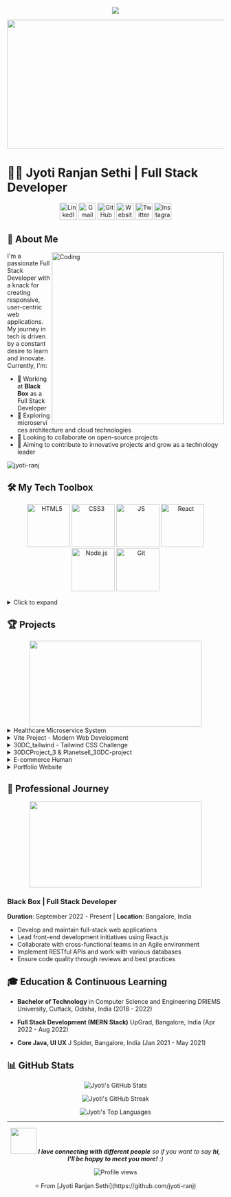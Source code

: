 <p align="center">
  <img src="https://readme-typing-svg.herokuapp.com/?lines=Welcome+to+Jyoti+Ranjan+Sethi's+Profile!;Full+Stack+Developer;Passionate+Learner;Open+Source+Enthusiast&font=Fira%20Code&center=true&width=480&height=50&duration=4000&pause=1000">
</p>

<div align="center">
  <img src="https://media.giphy.com/media/f3iwJFOVOwuy7K6FFw/giphy.gif" width="600" height="300"/>
</div>

# 👨‍💻 Jyoti Ranjan Sethi | Full Stack Developer

<p align="center">
  <a href="https://www.linkedin.com/in/jyoti-ranjan-sethi-355a84205/"><img src="https://img.icons8.com/ios-filled/50/0077B5/linkedin.png" alt="LinkedIn" width="40" height="40"/></a>
  <a href="mailto:jrs15jan2000@gmail.com"><img src="https://img.icons8.com/ios-filled/50/EA4335/google.png" alt="Gmail" width="40" height="40"/></a>
  <a href="https://github.com/jyoti-ranj"><img src="https://img.icons8.com/ios-filled/50/181717/github.png" alt="GitHub" width="40" height="40"/></a>
  <a href="https://portfolio-jrs.netlify.app/"><img src="https://img.icons8.com/ios-filled/50/000000/domain.png" alt="Website" width="40" height="40"/></a>
  <a href="https://x.com/grin_with_heart?t=Tf6kHaaP5Qky02a_x32oYg&s=09"><img src="https://img.icons8.com/ios-filled/50/1DA1F2/twitter.png" alt="Twitter" width="40" height="40"/></a>
  <a href="[https://www.instagram.com/jyoti_ranjan_se/](https://www.instagram.com/jyoti_ranjan15/profilecard/?igsh=MXBmdGc5bWY4ZmRiMg==)"><img src="https://img.icons8.com/ios-filled/50/E4405F/instagram-new.png" alt="Instagram" width="40" height="40"/></a>
</p>



## 🚀 About Me

<img align="right" alt="Coding" width="400" src="https://media.giphy.com/media/Y4ak9Ki2GZCbJxAnJD/giphy.gif">

I'm a passionate Full Stack Developer with a knack for creating responsive, user-centric web applications. My journey in tech is driven by a constant desire to learn and innovate. Currently, I'm:

- 🔭 Working at **Black Box** as a Full Stack Developer
- 🌱 Exploring microservices architecture and cloud technologies
- 👯 Looking to collaborate on open-source projects
- 🎯 Aiming to contribute to innovative projects and grow as a technology leader

<p align="left">
  <img src="https://komarev.com/ghpvc/?username=jyoti-ranj&label=Profile%20views&color=0e75b6&style=flat" alt="jyoti-ranj" />
</p>

## 🛠️ My Tech Toolbox

<p align="center">
  <img src="https://media3.giphy.com/media/XAxylRMCdpbEWUAvr8/giphy.gif" width="100" alt="HTML5">
  <img src="https://media3.giphy.com/media/fsEaZldNC8A1PJ3mwp/giphy.gif" width="100" alt="CSS3">
  <img src="https://media3.giphy.com/media/SvFocn0wNMx0iv2rYz/giphy.gif" width="100" alt="JS">
  <img src="https://media3.giphy.com/media/eNAsjO55tPbgaor7ma/giphy.gif" width="100" alt="React">
  <img src="https://media3.giphy.com/media/kdFc8fubgS31b8DsVu/giphy.gif" width="100" alt="Node.js">
  <img src="https://media3.giphy.com/media/kH1DBkPNyZPOk0BxrM/giphy.gif" width="100" alt="Git">
</p>

<details>
<summary>Click to expand</summary>

### Languages
![Java](https://img.shields.io/badge/-Java-007396?style=flat-square&logo=java&logoColor=white)
![JavaScript](https://img.shields.io/badge/-JavaScript-F7DF1E?style=flat-square&logo=javascript&logoColor=black)
![TypeScript](https://img.shields.io/badge/-TypeScript-3178C6?style=flat-square&logo=typescript&logoColor=white)
![HTML5](https://img.shields.io/badge/-HTML5-E34F26?style=flat-square&logo=html5&logoColor=white)
![CSS3](https://img.shields.io/badge/-CSS3-1572B6?style=flat-square&logo=css3&logoColor=white)

### Frontend
![React](https://img.shields.io/badge/-React-61DAFB?style=flat-square&logo=react&logoColor=black)
![Tailwind CSS](https://img.shields.io/badge/-Tailwind_CSS-38B2AC?style=flat-square&logo=tailwind-css&logoColor=white)

### Backend
![Node.js](https://img.shields.io/badge/-Node.js-339933?style=flat-square&logo=node.js&logoColor=white)
![Express.js](https://img.shields.io/badge/-Express.js-000000?style=flat-square&logo=express&logoColor=white)

### Databases
![MongoDB](https://img.shields.io/badge/-MongoDB-47A248?style=flat-square&logo=mongodb&logoColor=white)
![MySQL](https://img.shields.io/badge/-MySQL-4479A1?style=flat-square&logo=mysql&logoColor=white)
![PostgreSQL](https://img.shields.io/badge/-PostgreSQL-336791?style=flat-square&logo=postgresql&logoColor=white)
![Oracle](https://img.shields.io/badge/-Oracle-F80000?style=flat-square&logo=oracle&logoColor=white)

### Tools & Technologies
![Git](https://img.shields.io/badge/-Git-F05032?style=flat-square&logo=git&logoColor=white)
![VS Code](https://img.shields.io/badge/-VS_Code-007ACC?style=flat-square&logo=visual-studio-code&logoColor=white)
![IntelliJ IDEA](https://img.shields.io/badge/-IntelliJ_IDEA-000000?style=flat-square&logo=intellij-idea&logoColor=white)
![Postman](https://img.shields.io/badge/-Postman-FF6C37?style=flat-square&logo=postman&logoColor=white)
![npm](https://img.shields.io/badge/-npm-CB3837?style=flat-square&logo=npm&logoColor=white)
![Yarn](https://img.shields.io/badge/-Yarn-2C8EBB?style=flat-square&logo=yarn&logoColor=white)
![Vite](https://img.shields.io/badge/-Vite-646CFF?style=flat-square&logo=vite&logoColor=white)

### Additional Skills
![RESTful APIs](https://img.shields.io/badge/-RESTful_APIs-009688?style=flat-square&logo=fastapi&logoColor=white)
![Responsive Design](https://img.shields.io/badge/-Responsive_Design-1572B6?style=flat-square&logo=css3&logoColor=white)
![Agile](https://img.shields.io/badge/-Agile-47A248?style=flat-square&logo=agile&logoColor=white)

</details>

## 🏆 Projects

<div align="center">
  <img src="https://media.giphy.com/media/3oKIPEqDGUULpEU0aQ/giphy.gif" width="400" height="200">
</div>

<details>
<summary>Healthcare Microservice System</summary>

- **Repository**: [Healthcare_Microservice](https://github.com/jyoti-ranj/Healthcare_Microservice)
- **Tech Stack**: JavaScript, Node.js, Express.js
- **Key Features**:
  - Microservice architecture for healthcare management
  - RESTful APIs for patient data handling
  - Authentication and authorization
- **Learning Outcomes**: Microservice architecture, API design, healthcare data security
</details>

<details>
<summary>Vite Project - Modern Web Development</summary>

- **Repository**: [vite-project](https://github.com/jyoti-ranj/vite-project)
- **Tech Stack**: JavaScript, Vite, React
- **Key Features**:
  - Fast build times with Vite
  - Modern React practices
  - Responsive design
- **Learning Outcomes**: Vite build tool, modern JavaScript tooling, code splitting
</details>

<details>
<summary>30DC_tailwind - Tailwind CSS Challenge</summary>

- **Repository**: [30DC_tailwind](https://github.com/jyoti-ranj/30DC_tailwind)
- **Tech Stack**: HTML, Tailwind CSS
- **Description**: 30-day coding challenge focusing on Tailwind CSS
- **Learning Outcomes**: Tailwind CSS mastery, responsive design, UI component development
</details>

<details>
<summary>30DCProject_3 & Planetsell_30DC-project</summary>

- **Repositories**: 
  - [30DCProject_3](https://github.com/jyoti-ranj/30DCProject_3)
  - [Planetsell_30DC-project](https://github.com/jyoti-ranj/Planetsell_30DC-project)
- **Tech Stack**: CSS, HTML
- **Key Features**:
  - Custom CSS animations
  - Responsive layouts
  - Modern UI components
- **Learning Outcomes**: Advanced CSS, CSS Grid and Flexbox, cross-browser compatibility
</details>

<details>
<summary>E-commerce Human</summary>

- **Repository**: [ecommerce-Human](https://github.com/jyoti-ranj/ecommerce-Human)
- **Tech Stack**: HTML, CSS, JavaScript
- **Key Features**:
  - Product catalog
  - Shopping cart functionality
  - User authentication
- **Learning Outcomes**: State management, UX design, e-commerce workflows
</details>

<details>
<summary>Portfolio Website</summary>

- **Repository**: [Portfolio-Website](https://github.com/jyoti-ranj/Portfolio-Website)
- **Tech Stack**: HTML, CSS, JavaScript
- **Key Features**:
  - Responsive design
  - Project showcase
  - Professional information display
- **Learning Outcomes**: Personal branding, modern web design, performance optimization
</details>

## 💼 Professional Journey

<div align="center">
  <img src="https://media.giphy.com/media/dWesBcTLavkZuG35MI/giphy.gif" width="400" height="200">
</div>

### Black Box | Full Stack Developer
**Duration**: September 2022 - Present | **Location**: Bangalore, India

- Develop and maintain full-stack web applications
- Lead front-end development initiatives using React.js
- Collaborate with cross-functional teams in an Agile environment
- Implement RESTful APIs and work with various databases
- Ensure code quality through reviews and best practices

## 🎓 Education & Continuous Learning

- **Bachelor of Technology** in Computer Science and Engineering
  DRIEMS University, Cuttack, Odisha, India (2018 - 2022)

- **Full Stack Development (MERN Stack)**
  UpGrad, Bangalore, India (Apr 2022 - Aug 2022)

- **Core Java, UI UX**
  J Spider, Bangalore, India (Jan 2021 - May 2021)

## 📊 GitHub Stats

<p align="center">
  <img src="https://github-readme-stats.vercel.app/api?username=jyoti-ranj&show_icons=true&theme=radical" alt="Jyoti's GitHub Stats" />
</p>

<p align="center">
  <img src="https://github-readme-streak-stats.herokuapp.com/?user=jyoti-ranj&theme=radical" alt="Jyoti's GitHub Streak" />
</p>

<p align="center">
  <img src="https://github-readme-stats.vercel.app/api/top-langs/?username=jyoti-ranj&layout=compact&theme=radical" alt="Jyoti's Top Languages" />
</p>

---

<div align="center">
  <img src="https://media.giphy.com/media/LnQjpWaON8nhr21vNW/giphy.gif" width="60"> <em><b>I love connecting with different people</b> so if you want to say <b>hi, I'll be happy to meet you more!</b> :)</em>
</div>

<p align="center">
  <img src="https://komarev.com/ghpvc/?username=jyoti-ranj&style=flat-square&color=blue" alt="Profile views" />
</p>

<p align="center">⭐️ From [Jyoti Ranjan Sethi](https://github.com/jyoti-ranj)</p>
